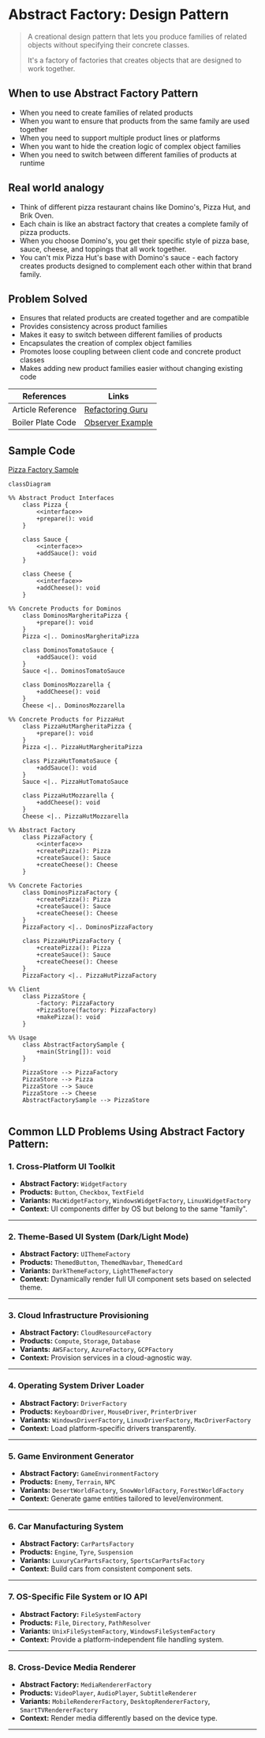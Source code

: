 # Abstract Factory: Design Pattern

> A creational design pattern that lets you produce families of related objects without specifying their concrete classes.
> 
> It's a factory of factories that creates objects that are designed to work together.

## When to use Abstract Factory Pattern

- When you need to create families of related products
- When you want to ensure that products from the same family are used together
- When you need to support multiple product lines or platforms
- When you want to hide the creation logic of complex object families
- When you need to switch between different families of products at runtime


## Real world analogy

- Think of different pizza restaurant chains like Domino's, Pizza Hut, and Brik Oven. 
- Each chain is like an abstract factory that creates a complete family of pizza products. 
- When you choose Domino's, you get their specific style of pizza base, sauce, cheese, and toppings that all work together. 
- You can't mix Pizza Hut's base with Domino's sauce - each factory creates products designed to complement each other within that brand family.


## Problem Solved

- Ensures that related products are created together and are compatible
- Provides consistency across product families
- Makes it easy to switch between different families of products
- Encapsulates the creation of complex object families
- Promotes loose coupling between client code and concrete product classes
- Makes adding new product families easier without changing existing code

| References | Links                                                                                     |
|------------|-------------------------------------------------------------------------------------------|
| Article Reference | [Refactoring Guru](https://refactoring.guru/design-patterns/abstract-factory)             |
| Boiler Plate Code | [Observer Example](../../code/designPatterns/abstractFactory/AbstractFactoryExample.java) |

## Sample Code

[Pizza Factory Sample](../../code/designPatterns/abstractFactory/AbstractFactorySample.java)

```mermaid
classDiagram

%% Abstract Product Interfaces
    class Pizza {
        <<interface>>
        +prepare(): void
    }

    class Sauce {
        <<interface>>
        +addSauce(): void
    }

    class Cheese {
        <<interface>>
        +addCheese(): void
    }

%% Concrete Products for Dominos
    class DominosMargheritaPizza {
        +prepare(): void
    }
    Pizza <|.. DominosMargheritaPizza

    class DominosTomatoSauce {
        +addSauce(): void
    }
    Sauce <|.. DominosTomatoSauce

    class DominosMozzarella {
        +addCheese(): void
    }
    Cheese <|.. DominosMozzarella

%% Concrete Products for PizzaHut
    class PizzaHutMargheritaPizza {
        +prepare(): void
    }
    Pizza <|.. PizzaHutMargheritaPizza

    class PizzaHutTomatoSauce {
        +addSauce(): void
    }
    Sauce <|.. PizzaHutTomatoSauce

    class PizzaHutMozzarella {
        +addCheese(): void
    }
    Cheese <|.. PizzaHutMozzarella

%% Abstract Factory
    class PizzaFactory {
        <<interface>>
        +createPizza(): Pizza
        +createSauce(): Sauce
        +createCheese(): Cheese
    }

%% Concrete Factories
    class DominosPizzaFactory {
        +createPizza(): Pizza
        +createSauce(): Sauce
        +createCheese(): Cheese
    }
    PizzaFactory <|.. DominosPizzaFactory

    class PizzaHutPizzaFactory {
        +createPizza(): Pizza
        +createSauce(): Sauce
        +createCheese(): Cheese
    }
    PizzaFactory <|.. PizzaHutPizzaFactory

%% Client
    class PizzaStore {
        -factory: PizzaFactory
        +PizzaStore(factory: PizzaFactory)
        +makePizza(): void
    }

%% Usage
    class AbstractFactorySample {
        +main(String[]): void
    }

    PizzaStore --> PizzaFactory
    PizzaStore --> Pizza
    PizzaStore --> Sauce
    PizzaStore --> Cheese
    AbstractFactorySample --> PizzaStore


```


## Common LLD Problems Using Abstract Factory Pattern:

### 1. Cross-Platform UI Toolkit
- **Abstract Factory:** `WidgetFactory`
- **Products:** `Button`, `Checkbox`, `TextField`
- **Variants:** `MacWidgetFactory`, `WindowsWidgetFactory`, `LinuxWidgetFactory`
- **Context:** UI components differ by OS but belong to the same "family".

---

### 2. Theme-Based UI System (Dark/Light Mode)
- **Abstract Factory:** `UIThemeFactory`
- **Products:** `ThemedButton`, `ThemedNavbar`, `ThemedCard`
- **Variants:** `DarkThemeFactory`, `LightThemeFactory`
- **Context:** Dynamically render full UI component sets based on selected theme.

---

### 3. Cloud Infrastructure Provisioning
- **Abstract Factory:** `CloudResourceFactory`
- **Products:** `Compute`, `Storage`, `Database`
- **Variants:** `AWSFactory`, `AzureFactory`, `GCPFactory`
- **Context:** Provision services in a cloud-agnostic way.

---

### 4. Operating System Driver Loader
- **Abstract Factory:** `DriverFactory`
- **Products:** `KeyboardDriver`, `MouseDriver`, `PrinterDriver`
- **Variants:** `WindowsDriverFactory`, `LinuxDriverFactory`, `MacDriverFactory`
- **Context:** Load platform-specific drivers transparently.

---

### 5. Game Environment Generator
- **Abstract Factory:** `GameEnvironmentFactory`
- **Products:** `Enemy`, `Terrain`, `NPC`
- **Variants:** `DesertWorldFactory`, `SnowWorldFactory`, `ForestWorldFactory`
- **Context:** Generate game entities tailored to level/environment.

---

### 6. Car Manufacturing System
- **Abstract Factory:** `CarPartsFactory`
- **Products:** `Engine`, `Tyre`, `Suspension`
- **Variants:** `LuxuryCarPartsFactory`, `SportsCarPartsFactory`
- **Context:** Build cars from consistent component sets.

---

### 7. OS-Specific File System or IO API
- **Abstract Factory:** `FileSystemFactory`
- **Products:** `File`, `Directory`, `PathResolver`
- **Variants:** `UnixFileSystemFactory`, `WindowsFileSystemFactory`
- **Context:** Provide a platform-independent file handling system.

---

### 8. Cross-Device Media Renderer
- **Abstract Factory:** `MediaRendererFactory`
- **Products:** `VideoPlayer`, `AudioPlayer`, `SubtitleRenderer`
- **Variants:** `MobileRendererFactory`, `DesktopRendererFactory`, `SmartTVRendererFactory`
- **Context:** Render media differently based on the device type.

---